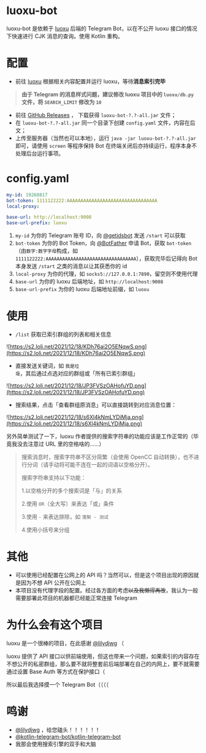 # luoxu-bot
luoxu-bot 是依赖于 [luoxu](https://github.com/lilydjwg/luoxu) 后端的 Telegram Bot，以在不公开 luoxu 接口的情况下快速进行 CJK 消息的查询。使用 Kotlin 重构。

# 配置
- 前往 [luoxu](https://github.com/lilydjwg/luoxu) 根据相关内容配置并运行 luoxu，等待**消息索引完毕**
> **由于 Telegram 的消息样式问题，建议修改 luoxu 项目中的 `luoxu/db.py` 文件，将 `SEARCH_LIMIT` 修改为 `10`**

- 前往 [GitHub Releases](https://github.com/TigerBeanst/luoxu-bot/releases) ， 下载获得 `luoxu-bot-?.?-all.jar` 文件；
- 在 `luoxu-bot-?.?-all.jar` 同一个目录下创建 `config.yaml` 文件，内容在后文；
- 上传至服务器（当然也可以本地），运行 `java -jar luoxu-bot-?.?-all.jar` 即可，请使用 `screen` 等程序保持 Bot 在终端关闭后亦持续运行，程序本身不处理后台运行事项。

# config.yaml
```yaml
my-id: 19260817
bot-token: 1111122222:AAAAAAAAAAAAAAAAAAAAAAAAAAAAAAAAA
local-proxy: 

base-url: http://localhost:9008
base-url-prefix: luoxu
```
1. `my-id` 为你的 Telegram 账号 ID，向 [@getidsbot](https://t.me/getidsbot) 发送 `/start` 可以获取
2. `bot-token` 为你的 Bot Token，向 [@BotFather](https://t.me/botfather) 申请 Bot，获取 `bot-token`（由`数字:数字字母`构成，如`1111122222:AAAAAAAAAAAAAAAAAAAAAAAAAAAAAAAAA`），获取完毕后记得向 Bot 本身发送 `/start` 之类的消息以让其获悉你的 id
3. `local-proxy` 为你的代理，如 `socks5://127.0.0.1:7890`，留空则不使用代理
4. `base-url` 为你的 luoxu 后端地址，如 `http://localhost:9008`
5. `base-url-prefix` 为你的 luoxu 后端地址前缀，如 `luoxu`

# 使用
- `/list` 获取已索引群组的列表和相关信息

![https://s2.loli.net/2021/12/18/KDh76ai2O5ENqwS.png](https://s2.loli.net/2021/12/18/KDh76ai2O5ENqwS.png)

- 直接发送关键词，如 `我是垃圾`，其后通过点选对应的群组或「所有已索引群组」

![https://s2.loli.net/2021/12/18/JP3FVSzOAHofuYD.png](https://s2.loli.net/2021/12/18/JP3FVSzOAHofuYD.png)

- 搜索结果，点击「查看群组原消息」可以直接跳转到对应消息位置：

![https://s2.loli.net/2021/12/18/s6Xl4kNmLYDiMja.png](https://s2.loli.net/2021/12/18/s6Xl4kNmLYDiMja.png)

另外简单测试了一下，luoxu 作者提供的搜索字符串的功能应该是工作正常的（毕竟我没去注意过 URL 里的空格啥的……）
> 搜索消息时，搜索字符串不区分简繁（会使用 OpenCC 自动转换），也不进行分词（请手动将可能不连在一起的词语以空格分开）。
>
> 搜索字符串支持以下功能：
>
> 1.以空格分开的多个搜索词是「与」的关系
>
> 2.使用 `OR`（全大写）来表达「或」条件
>
> 3.使用 `-` 来表达排除，如 `落絮 - 测试`
>
> 4.使用小括号来分组

# 其他
- 可以使用已经配置在公网上的 API 吗？当然可以，但是这个项目出现的原因就是因为不想 API 公开在公网上
- 本项目没有代理字段的配置。经过各方面的考虑~~以及我懒得再改~~，我认为一般需要部署此项目的机器都已经能正常连接 Telegram

# 为什么会有这个项目
luoxu 是一个很棒的项目，在此感谢 [@lilydjwg](https://github.com/lilydjwg) （

luoxu 提供了 API 接口以供前端使用，但这也带来一个问题，如果索引的内容存在不想公开的私密群组，那么要不就将整套前后端部署在自己的内网上，要不就需要通过设置 Base Auth 等方式在保护接口（

所以最后我选择摸一个 Telegram Bot（（（（

# 鸣谢
- [@lilydjwg](https://github.com/lilydjwg) ，给您磕头！！！！！！
- [@kotlin-telegram-bot/kotlin-telegram-bot](https://github.com/kotlin-telegram-bot/kotlin-telegram-bot)
- 我那会使用搜索引擎的双手和大脑

